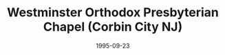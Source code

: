 ---
date: &id001 1995-09-23
end_date: null
location:
  address: null
  city: Corbin City
  state: NJ
minister:
- end: 2004-01-01
  name: George W. Bancroft
  start: 2001-01-01
  type: Organizing Pastor
ministers:
- George W. Bancroft
name: Westminster Orthodox Presbyterian Chapel
names:
- end: 2004-04-27
  name: Westminster Orthodox Presbyterian Chapel
  start: 1995-09-23
origination_date: *id001
raw_data: 'NEW JERSEY

  Corbin City


  Westminster Orthodox Presbyterian Chapel  (September 23, 1995-April 27, 2004)

  (moved from Ocean City on September 23, 2000)

  Org. Pastor: George W. Bancroft, 2001-4

  '
received_from: null
states:
- NJ
status:
  active: false
  end_date: 2004-04-27
  reason: null
  received_from: null
  withdrawal_to: null
title: Westminster Orthodox Presbyterian Chapel (Corbin City NJ)
year_established:
- 1995

---